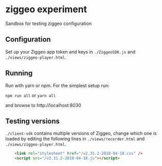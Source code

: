 # ziggeo experiment

Sandbox for testing ziggeo configuration

## Configuration

Set up your Ziggeo app token and keys in `./ZiggeoSDK.js` and `./views/ziggeo-player.html`.

## Running

Run with yarn or npm. For the simplest setup run:

`npm run all` or `yarn all`

and browse to http://localhost:8030

## Testing versions

`./client-sdk` contains multiple versions of Ziggeo, change which one is loaded by editing
the following lines in `./views/recorder.html` and `./views/ziggeo-player.html`.

```html
    <link rel="stylesheet" href="/v2.31.2-2018-04-18.css" />
    <script src="/v2.31.2-2018-04-18.js"></script>
```
